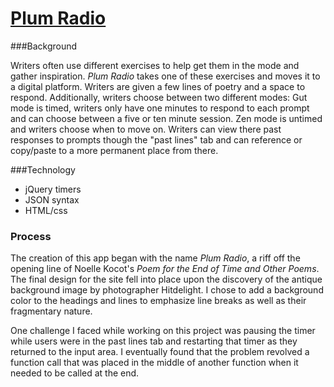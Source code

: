 # [Plum Radio](https://hidden-ravine-34215.herokuapp.com/)

###Background

Writers often use different exercises to help get them in the mode and gather inspiration. *Plum Radio* takes one of these exercises and moves it to a digital platform. Writers are given a few lines of poetry and a space to respond. Additionally, writers choose between two different modes: Gut mode is timed, writers only have one minutes to respond to each prompt and can choose between a five or ten minute session. Zen mode is untimed and writers choose when to move on. Writers can view there past responses to prompts though the "past lines" tab and can reference or copy/paste to a more permanent place from there.

###Technology

- jQuery timers
- JSON syntax
- HTML/css

### Process

The creation of this app began with the name *Plum Radio*, a riff off the opening line of Noelle Kocot's *Poem for the End of Time and Other Poems*. The final design for the site fell into place upon the discovery of the antique background image by photographer Hitdelight. I chose to add a background color to the headings and lines to emphasize line breaks as well as their fragmentary nature.

One challenge I faced while working on this project was pausing the timer while users were in the past lines tab and restarting that timer as they returned to the input area. I eventually found that the problem revolved a function call that was placed in the middle of another function when it needed to be called at the end.
